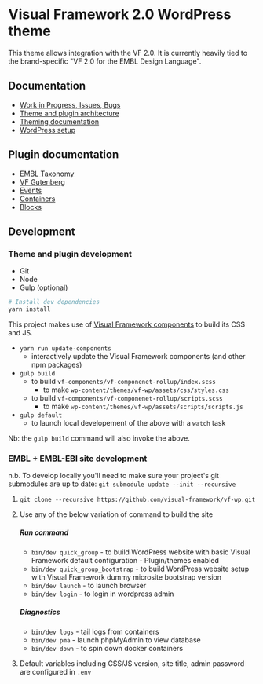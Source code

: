 # Visual Framework 2.0 WordPress theme

This theme allows integration with the VF 2.0. It is currently heavily tied to
the brand-specific "VF 2.0 for the EMBL Design Language".

## Documentation

* [Work in Progress, Issues, Bugs](https://github.com/visual-framework/vf-wp/issues)
* [Theme and plugin architecture](/docs/architecture.md)
* [Theming documentation](/wp-content/themes/vf-wp/README.md)
* [WordPress setup](/docs/wordpress.md)

## Plugin documentation

* [EMBL Taxonomy](/wp-content/plugins/embl-taxonomy/README.md)
* [VF Gutenberg](/wp-content/plugins/vf-gutenberg/README.md)
* [Events](/wp-content/plugins/vf-events/README.md)
* [Containers](/docs/containers.md)
* [Blocks](/docs/blocks.md)

## Development

### Theme and plugin development

* Git
* Node
* Gulp (optional)

```bash
# Install dev dependencies
yarn install
```

This project makes use of [Visual Framework components](https://visual-framework.github.io/vf-welcome) to build its CSS and JS.

- `yarn run update-components`
     - interactively update the Visual Framework components (and other npm packages)
- `gulp build`
     - to build `vf-components/vf-componenet-rollup/index.scss`
          - to make `wp-content/themes/vf-wp/assets/css/styles.css`
     - to build `vf-components/vf-componenet-rollup/scripts.scss`
          - to make `wp-content/themes/vf-wp/assets/scripts/scripts.js`
- `gulp default`
     - to launch local developement of the above with a `watch` task

Nb: the `gulp build` command will also invoke the above.

### EMBL + EMBL-EBI site development

n.b. To develop locally you'll need to make sure your project's git submodules are up to date: `git submodule update --init --recursive`

1. `git clone --recursive https://github.com/visual-framework/vf-wp.git`
1. Use any of the below variation of command to build the site

    ##### Run command

    - `bin/dev quick_group` - to build WordPress website with basic Visual Framework default configuration - Plugin/themes enabled
    - `bin/dev quick_group_bootstrap` - to build WordPress website setup with Visual Framework dummy microsite bootstrap version
    - `bin/dev launch` - to launch browser
    - `bin/dev login`  - to login in wordpress admin

    ##### Diagnostics

    - `bin/dev logs`    - tail logs from containers
    - `bin/dev pma`     - launch phpMyAdmin to view database
    - `bin/dev down`   - to spin down docker containers

1. Default variables including CSS/JS version, site title, admin password are configured in `.env`
